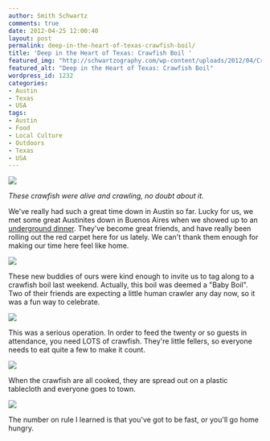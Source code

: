 ```yaml
---
author: Smith Schwartz
comments: true
date: 2012-04-25 12:00:40
layout: post
permalink: deep-in-the-heart-of-texas-crawfish-boil/
title: 'Deep in the Heart of Texas: Crawfish Boil '
featured_img: "http://schwartzography.com/wp-content/uploads/2012/04/Crawfish_Boil_Cut.jpg"
featured_alt: "Deep in the Heart of Texas: Crawfish Boil"
wordpress_id: 1232
categories:
- Austin
- Texas
- USA
tags:
- Austin
- Food
- Local Culture
- Outdoors
- Texas
- USA
---
```


![](http://schwartzography.com/wp-content/uploads/2012/04/Crawfish_Boil_Austin200412_01-600x450.jpg)

_These crawfish were alive and crawling, no doubt about it._

We've really had such a great time down in Austin so far. Lucky for us, we met some great Austinites down in Buenos Aires when we showed up to an [underground dinner](http://schwartzography.com/underground-dinner-at-casa-saltshaker/). They've become great friends, and have really been rolling out the red carpet here for us lately. We can't thank them enough for making our time here feel like home. 

![](http://schwartzography.com/wp-content/uploads/2012/04/Crawfish_Boil_Austin200412_02-600x450.jpg)

These new buddies of ours were kind enough to invite us to tag along to a crawfish boil last weekend. Actually, this boil was deemed a "Baby Boil". Two of their friends are expecting a little human crawler any day now, so it was a fun way to celebrate. 

![](http://schwartzography.com/wp-content/uploads/2012/04/Crawfish_Boil_Austin200412_03-600x800.jpg)

This was a serious operation. In order to feed the twenty or so guests in attendance, you need LOTS of crawfish. They're little fellers, so everyone needs to eat quite a few to make it count.

![](http://schwartzography.com/wp-content/uploads/2012/04/Crawfish_Boil_Austin200412_05-600x800.jpg)

When the crawfish are all cooked, they are spread out on a plastic tablecloth and everyone goes to town. 

![](http://schwartzography.com/wp-content/uploads/2012/04/Crawfish_Boil_Austin200412_06-600x800.jpg)

The number on rule I learned is that you've got to be fast, or you'll go home hungry.

